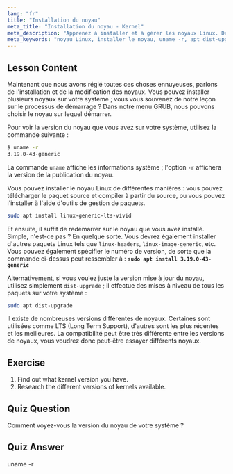 ```yaml
---
lang: "fr"
title: "Installation du noyau"
meta_title: "Installation du noyau - Kernel"
meta_description: "Apprenez à installer et à gérer les noyaux Linux. Découvrez les versions de noyaux, utilisez `uname -r` et les commandes apt. Commencez votre parcours avec le noyau Linux !"
meta_keywords: "noyau Linux, installer le noyau, uname -r, apt dist-upgrade, gestion du noyau, tutoriel Linux, Linux pour débutants, guide Linux"
---
```


## Lesson Content

Maintenant que nous avons réglé toutes ces choses ennuyeuses, parlons de l'installation et de la modification des noyaux. Vous pouvez installer plusieurs noyaux sur votre système ; vous vous souvenez de notre leçon sur le processus de démarrage ? Dans notre menu GRUB, nous pouvons choisir le noyau sur lequel démarrer.

Pour voir la version du noyau que vous avez sur votre système, utilisez la commande suivante :

```bash
$ uname -r
3.19.0-43-generic
```

La commande `uname` affiche les informations système ; l'option `-r` affichera la version de la publication du noyau.

Vous pouvez installer le noyau Linux de différentes manières : vous pouvez télécharger le paquet source et compiler à partir du source, ou vous pouvez l'installer à l'aide d'outils de gestion de paquets.

```bash
sudo apt install linux-generic-lts-vivid
```

Et ensuite, il suffit de redémarrer sur le noyau que vous avez installé. Simple, n'est-ce pas ? En quelque sorte. Vous devrez également installer d'autres paquets Linux tels que `linux-headers`, `linux-image-generic`, etc. Vous pouvez également spécifier le numéro de version, de sorte que la commande ci-dessus peut ressembler à : **`sudo apt install 3.19.0-43-generic`**

Alternativement, si vous voulez juste la version mise à jour du noyau, utilisez simplement `dist-upgrade` ; il effectue des mises à niveau de tous les paquets sur votre système :

```bash
sudo apt dist-upgrade
```

Il existe de nombreuses versions différentes de noyaux. Certaines sont utilisées comme LTS (Long Term Support), d'autres sont les plus récentes et les meilleures. La compatibilité peut être très différente entre les versions de noyaux, vous voudrez donc peut-être essayer différents noyaux.

## Exercise

1. Find out what kernel version you have.
2. Research the different versions of kernels available.

## Quiz Question

Comment voyez-vous la version du noyau de votre système ?

## Quiz Answer

uname -r
